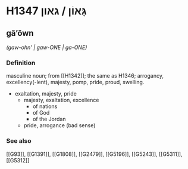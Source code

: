# H1347 גָּאוֹן / גאון

## gâʼôwn

_(gaw-ohn' | ɡaw-ONE | ɡa-ONE)_

### Definition

masculine noun; from [[H1342]]; the same as H1346; arrogancy, excellency(-lent), majesty, pomp, pride, proud, swelling.

- exaltation, majesty, pride
    - majesty, exaltation, excellence
        - of nations
        - of God
        - of the Jordan
    - pride, arrogance (bad sense)
### See also

[[G93]], [[G1391]], [[G1808]], [[G2479]], [[G5196]], [[G5243]], [[G5311]], [[G5312]]

